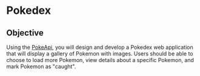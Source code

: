 # Pokedex

## Objective
Using the [PokeApi](https://pokeapi.co), you will design and develop a Pokedex web application that will display a gallery of Pokemon with images. Users should be able to choose to load more Pokemon, view details about a specific Pokemon, and mark Pokemon as "caught".


